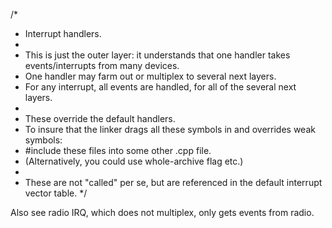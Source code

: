 /*
 * Interrupt handlers.
 *
 * This is just the outer layer: it understands that one handler takes events/interrupts from many devices.
 * One handler may farm out or multiplex to several next layers.
 * For any interrupt, all events are handled, for all of the several next layers.
 *
 * These override the default handlers.
 * To insure that the linker drags all these symbols in and overrides weak symbols:
 * #include these files into some other .cpp file.
 * (Alternatively, you could use whole-archive flag etc.)
 *
 * These are not "called" per se, but are referenced in the default interrupt vector table.
 */
 
 Also see radio IRQ, which does not multiplex, only gets events from radio.